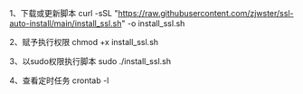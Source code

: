 1、下载或更新脚本
curl -sSL "https://raw.githubusercontent.com/zjwster/ssl-auto-install/main/install_ssl.sh" -o install_ssl.sh

2、赋予执行权限
chmod +x install_ssl.sh

3、以sudo权限执行脚本
sudo ./install_ssl.sh

4、查看定时任务
crontab -l
